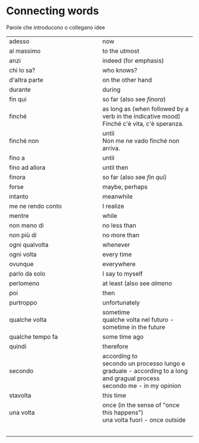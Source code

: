 # Connecting words 

Parole che introducono o collegano idee

<table>
<tr>
<td width="50%">adesso</td>
<td>now</td>
</tr>
<tr>
<td width="50%">al massimo</td>
<td>to the utmost</td>
</tr>
<tr>
<td width="50%">anzi</td>
<td>indeed (for emphasis)</td>
</tr>
<tr>
<td width="50%">chi lo sa?</td>
<td>who knows?</td>
</tr>
<tr>
<td width="50%">d'altra parte</td>
<td>on the other hand</td>
</tr>
<tr>
<td width="50%">durante</td>
<td>during</td>
</tr>
<tr>
<td width="50%">fin qui</td>
<td>so far (also see <em>finora</em>)</td>
</tr>
<tr>
<td width="50%">finché</td>
<td>as long as (when followed by a verb in the indicative mood)<br/>
Finché c'è vita, c'è speranza.
</td>
</tr>
<tr>
<td width="50%">finché non</td>
<td>until<br/>
Non me ne vado finché non arriva.
</td>
</tr>
<tr>
<td width="50%">fino a</td>
<td>until</td>
</tr>
<tr>
<td width="50%">fino ad allora</td>
<td>until then</td>
</tr>
<tr>
<td width="50%">finora</td>
<td>so far (also see <em>fin qui</em>)</td>
</tr>
<tr>
<td width="50%">forse</td>
<td>maybe, perhaps</td>
</tr>
<tr>
<td width="50%">intanto</td>
<td>meanwhile</td>
</tr>
<tr>
<td width="50%">me ne rendo conto</td>
<td>I realize</td>
</tr>
<tr>
<td width="50%">mentre</td>
<td>while</td>
</tr>
<tr>
<td width="50%">non meno di</td>
<td>no less than</td>
</tr>
<tr>
<td width="50%">non più di</td>
<td>no more than</td>
</tr>
<tr>
<td width="50%">ogni qualvolta</td>
<td>whenever</td>
</tr>
<tr>
<td width="50%">ogni volta</td>
<td>every time</td>
</tr>
<tr>
<td width="50%">ovunque</td>
<td>everywhere</td>
</tr>
<tr>
<td width="50%">parlo da solo</td>
<td>I say to myself</td>
</tr>
<tr>
<td width="50%">perlomeno</td>
<td>at least (also see <em>almeno</em></td>
</tr>
<tr>
<td width="50%">poi</td>
<td>then</td>
</tr>
<tr>
<td width="50%">purtroppo</td>
<td>unfortunately</td>
</tr>
<tr>
<td width="50%">qualche volta</td>
<td>sometime<br/>
qualche volta nel futuro - sometime in the future</td>
</tr>
<tr>
<td width="50%">qualche tempo fa</td>
<td>some time ago</td>
</tr>
<tr>
<td width="50%">quindi</td>
<td>therefore</td>
</tr>
<tr>
<td width="50%">secondo</td>
<td>according to<br/>
secondo un processo lungo e graduale - according to a long and gragual process<br/>
secondo me - in my opinion</td>
</tr>
<tr>
<td width="50%">stavolta</td>
<td>this time</td>
</tr>
<tr>
<td width="50%">una volta</td>
<td>once (in the sense of "once this happens")<br/>
una volta fuori - once outside</td>
</tr>
<tr>
<td width="50%"></td>
<td></td>
</tr>
<tr>
<td width="50%"></td>
<td></td>
</tr>
<tr>
<td width="50%"></td>
<td></td>
</tr>
<tr>
<td width="50%"></td>
<td></td>
</tr>
<tr>
<td width="50%"></td>
<td></td>
</tr>
</table>
